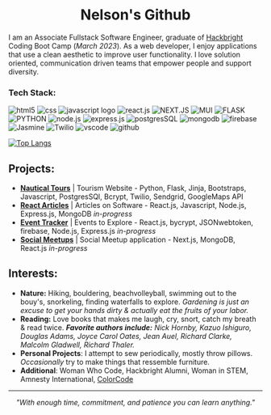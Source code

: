 <h1 align="center">Nelson's Github</h1>

I am an Associate Fullstack Software Engineer, graduate of [Hackbright](https://hackbrightacademy.com/) Coding Boot Camp (*March 2023*). 
As a web developer, I enjoy applications that use a clean aesthetic to improve user functionality. 
I love solution oriented, communication driven teams that empower people and support diversity. 



### Tech Stack:
<!-- BASIC -->
![html5](https://camo.githubusercontent.com/d63d473e728e20a286d22bb2226a7bf45a2b9ac6c72c59c0e61e9730bfe4168c/68747470733a2f2f696d672e736869656c64732e696f2f62616467652f48544d4c352d4533344632363f7374796c653d666f722d7468652d6261646765266c6f676f3d68746d6c35266c6f676f436f6c6f723d7768697465)
![css](https://camo.githubusercontent.com/3a0f693cfa032ea4404e8e02d485599bd0d192282b921026e89d271aaa3d7565/68747470733a2f2f696d672e736869656c64732e696f2f62616467652f435353332d3135373242363f7374796c653d666f722d7468652d6261646765266c6f676f3d63737333266c6f676f436f6c6f723d7768697465)
![javascript logo](https://camo.githubusercontent.com/93c855ae825c1757f3426f05a05f4949d3b786c5b22d0edb53143a9e8f8499f6/68747470733a2f2f696d672e736869656c64732e696f2f62616467652f4a6176615363726970742d3332333333303f7374796c653d666f722d7468652d6261646765266c6f676f3d6a617661736372697074266c6f676f436f6c6f723d463744463145) <!-- FRAMEWORKS/lIBRARIES --> 
![react.js](https://camo.githubusercontent.com/268ac512e333b69600eb9773a8f80b7a251f4d6149642a50a551d4798183d621/68747470733a2f2f696d672e736869656c64732e696f2f62616467652f52656163742d3230323332413f7374796c653d666f722d7468652d6261646765266c6f676f3d7265616374266c6f676f436f6c6f723d363144414642)
![NEXT.JS](https://img.shields.io/badge/next.js-000000?style=for-the-badge&logo=nextdotjs&logoColor=white)
![MUI](https://img.shields.io/badge/Material%20UI-007FFF?style=for-the-badge&logo=mui&logoColor=white)
![FLASK](https://img.shields.io/badge/Flask-000000?style=for-the-badge&logo=flask&logoColor=white) <!-- BACKEND -->
![PYTHON](https://img.shields.io/badge/Python-FFD43B?style=for-the-badge&logo=python&logoColor=blue)
![node.js](https://camo.githubusercontent.com/a1eae878fdd3d1c1b687992ca74e5cac85f4b68e60a6efaa7bc8dc9883b71229/68747470733a2f2f696d672e736869656c64732e696f2f62616467652f4e6f64652e6a732d3333393933333f7374796c653d666f722d7468652d6261646765266c6f676f3d6e6f6465646f746a73266c6f676f436f6c6f723d7768697465)
![express.js](https://camo.githubusercontent.com/7f73136d92799b19be179d1ed87b461120c35ed917c7d5ab59a7606209da7bd3/68747470733a2f2f696d672e736869656c64732e696f2f62616467652f457870726573732e6a732d3030303030303f7374796c653d666f722d7468652d6261646765266c6f676f3d65787072657373266c6f676f436f6c6f723d7768697465) <!-- DATABASE -->
![postgresSQL](https://img.shields.io/badge/PostgreSQL-316192?style=for-the-badge&logo=postgresql&logoColor=white)
![mongodb](https://img.shields.io/badge/MongoDB-4EA94B?style=for-the-badge&logo=mongodb&logoColor=white)
![firebase](https://img.shields.io/badge/firebase-ffca28?style=for-the-badge&logo=firebase&logoColor=black)
![Jasmine](https://img.shields.io/badge/Jasmine-8A4182?style=for-the-badge&logo=Jasmine&logoColor=white)
![Twilio](https://img.shields.io/badge/Twilio-F22F46?style=for-the-badge&logo=Twilio&logoColor=white)
![vscode](https://camo.githubusercontent.com/88ab3c0f78016111d88ef82030375fb740d82dd0c16c1b078c441e22479009b3/68747470733a2f2f696d672e736869656c64732e696f2f62616467652f5653436f64652d3030373844343f7374796c653d666f722d7468652d6261646765266c6f676f3d76697375616c25323073747564696f253230636f6465266c6f676f436f6c6f723d7768697465)
![github](https://img.shields.io/badge/GitHub-100000?style=for-the-badge&logo=github&logoColor=white)


[![Top Langs](https://github-readme-stats.vercel.app/api/top-langs/?username=Nelson00011&layout=compact)](https://github.com/anuraghazra/github-readme-stats)

## Projects:
- **[Nautical Tours](https://github.com/Nelson00011/NauticalTours)** | Tourism Website - Python, Flask, Jinja, Bootstraps, Javascript, PostgresSQl, Bcrypt, Twilio, Sendgrid, GoogleMaps API
- **[React Articles](https://github.com/Nelson00011/SandBox)** | Articles on Software - React.js, Javascript, Node.js, Express.js, MongoDB *in-progress*
- **[Event Tracker](https://github.com/Nelson00011/EventsMulti)** | Events to Explore - React.js, bycrypt, JSONwebtoken, firebase, Node.js, Express.js *in-progress*
- **[Social Meetups](https://github.com/Nelson00011/SocialApp)** | Social Meetup application - Next.js, MongoDB, React.js *in-progress*

## Interests:
- **Nature:** Hiking, bouldering, beachvolleyball, swimming out to the bouy's, snorkeling, finding waterfalls to explore. 
*Gardening is just an excuse to get your hands dirty & actually eat the fruits of your labor.* 
- **Reading:** Love books that makes me laugh, cry, snort, catch my breath & read twice. 
***Favorite authors include:*** *Nick Hornby, Kazuo Ishiguro, Douglas Adams, Joyce Carol Oates, Jean Auel, Richard Clarke, Malcolm Gladwell, Richard Thaler.*
- **Personal Projects**: I attempt to sew periodically, mostly throw pillows. 
*Occasionally* try to make things that ressemble furniture.
- **Additional**: Woman Who Code, Hackbright Alumni, Woman in STEM, Amnesty International, [ColorCode](https://www.colorcode.io/)

---------------------------------------
<p align="center"><em>
  "With enough time, commitment, and patience you can learn anything."
</em></p>





<!--
**Nelson00011/Nelson00011** is a ✨ _special_ ✨ repository because its `README.md` (this file) appears on your GitHub profile.

Here are some ideas to get you started:

- 🔭 I’m currently working on ...
- 🌱 I’m currently learning ...
- 👯 I’m looking to collaborate on ...
- 🤔 I’m looking for help with ...
- 💬 Ask me about ...
- 📫 How to reach me: ...
- 😄 Pronouns: ...
- ⚡ Fun fact: ...

rewards for improved performance work better than punishment of mistakes. This proposition is supported by much evidence from research on pigeon
Thinking Fast & Slow 
Daniel Kahneman
https://en.wikipedia.org/wiki/Thinking,_Fast_and_Slow
-->
